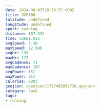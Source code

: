 ```yaml
---
date: 2024-08-03T20:38:57.000Z
title: SVP100
latitude: undefined
longitude: undefined
sport: running
distance: 107.932
time: 52661.012
avgSpeed: 7.38
maxSpeed: 12.996
avgHr: 135
maxHr: 172
avgCadence: 71
maxCadence: 107
avgPower: 151
maxPower: 311
calories: 6883
geojson: /geojson/1737402858726.geojson
category: race
tags:
- running
---
```

